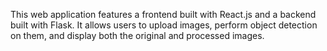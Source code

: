 This web application features a frontend built with React.js and a backend built with Flask. It allows users to upload images, perform object detection on them, and display both the original and processed images.